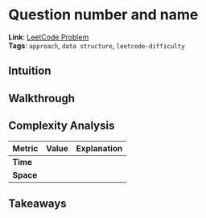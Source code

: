 # Question number and name
**Link**: [LeetCode Problem](<insert link>)  
**Tags**: `approach`, `data structure`, `leetcode-difficulty`
## Intuition

## Walkthrough


## Complexity Analysis 
| Metric  | Value | Explanation |  
|---------|-------|-------------|  
| **Time**  |  |  |  
| **Space** |   |  |  

## Takeaways